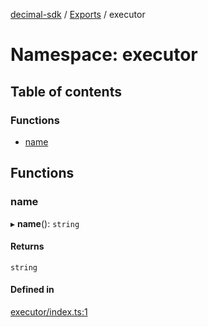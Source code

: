 [decimal-sdk](../README.md) / [Exports](../modules.md) / executor

# Namespace: executor

## Table of contents

### Functions

- [name](executor.md#name)

## Functions

### name

▸ **name**(): `string`

#### Returns

`string`

#### Defined in

[executor/index.ts:1](https://github.com/DecimalAt/decimal_sdk/blob/6ba5e75/src/executor/index.ts#L1)
